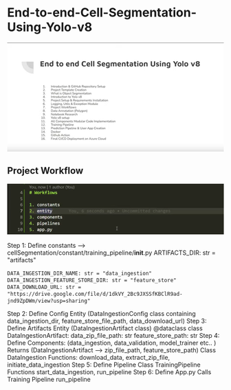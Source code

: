 # End-to-end-Cell-Segmentation-Using-Yolo-v8

![img.png](img.png)

## Project Workflow 

![img_1.png](img_1.png)


Step 1: Define constants --> cellSegmentation/constant/training_pipeline/__init__.py
	ARTIFACTS_DIR: str = "artifacts"

	DATA_INGESTION_DIR_NAME: str = "data_ingestion"
	DATA_INGESTION_FEATURE_STORE_DIR: str = "feature_store"
	DATA_DOWNLOAD_URL: str = "https://drive.google.com/file/d/1dkVY_2Bc9JXSSfKBClR9ad-jnd9ZpDWm/view?usp=sharing"

Step 2: Define Config Entity (DataIngestionConfig class containing data_ingestion_dir, feature_store_file_path, data_download_url)
Step 3: Define Artifacts Entity (DataIngestionArtifact class)
		@dataclass
		class DataIngestionArtifact:
		    data_zip_file_path: str
		    feature_store_path: str
Step 4: Define Components: (data_ingestion, data_validation, model_trainer etc.. )
		Returns (DataIngestionArtifact --> zip_file_path, feature_store_path)
		Class DataIngestion
		Functions: download_data, extract_zip_file, initiate_data_ingestion
Step 5: Define Pipeline
		Class TrainingPipeline
		Functions start_data_ingestion, run_pipeline
Step 6: Define App.py
		Calls Training Pipeline run_pipeline

